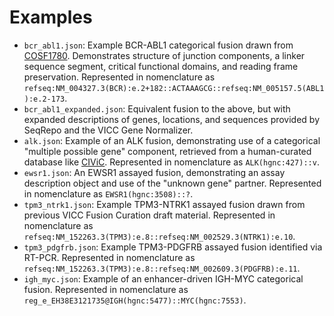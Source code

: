 # Examples

* `bcr_abl1.json`: Example BCR-ABL1 categorical fusion drawn from [COSF1780](https://cancer.sanger.ac.uk/cosmic/fusion/summary?id=1780). Demonstrates structure of junction components, a linker sequence segment, critical functional domains, and reading frame preservation. Represented in nomenclature as `refseq:NM_004327.3(BCR):e.2+182::ACTAAAGCG::refseq:NM_005157.5(ABL1):e.2-173`.
* `bcr_abl1_expanded.json`: Equivalent fusion to the above, but with expanded descriptions of genes, locations, and sequences provided by SeqRepo and the VICC Gene Normalizer.
* `alk.json`: Example of an ALK fusion, demonstrating use of a categorical "multiple possible gene" component, retrieved from a human-curated database like [CIViC](https://civicdb.org/variants/499/summary). Represented in nomenclature as `ALK(hgnc:427)::v`.
* `ewsr1.json`: An EWSR1 assayed fusion, demonstrating an assay description object and use of the "unknown gene" partner. Represented in nomenclature as `EWSR1(hgnc:3508)::?`.
* `tpm3_ntrk1.json`: Example TPM3-NTRK1 assayed fusion drawn from previous VICC Fusion Curation draft material. Represented in nomenclature as `refseq:NM_152263.3(TPM3):e.8::refseq:NM_002529.3(NTRK1):e.10`.
* `tpm3_pdgfrb.json`: Example TPM3-PDGFRB assayed fusion identified via RT-PCR. Represented in nomenclature as `refseq:NM_152263.3(TPM3):e.8::refseq:NM_002609.3(PDGFRB):e.11`.
* `igh_myc.json`: Example of an enhancer-driven IGH-MYC categorical fusion. Represented in nomenclature as `reg_e_EH38E3121735@IGH(hgnc:5477)::MYC(hgnc:7553)`.
